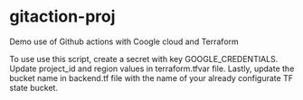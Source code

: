 # gitaction-proj
Demo use of Github actions with Coogle cloud and Terraform

To use use this script, create a secret with key GOOGLE_CREDENTIALS.
Update project_id and region values in terraform.tfvar file. Lastly, update the bucket name in backend.tf file with the name of your already configurate TF state bucket.
